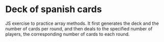 # Deck of spanish cards

JS exercise to practice array methods. It first generates the deck and the number of cards per round, and then deals to the specified number of players, the corresponding number of cards to each round.
